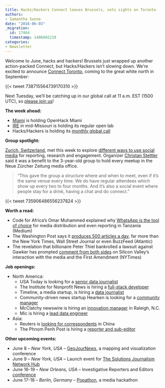 ```yaml
---
title: Hacks/Hackers Connect leaves Brussels, sets sights on Toronto
authors:
- Samantha Sunne
date: "2016-06-03"
_migration:
  id: 17464
  timestamp: 1486602219
categories:
- Newsletter
---
```


Welcome to June, hacks and hackers! Brussels just wrapped up another action-packed Connect, but Hacks/Hackers isn&#8217;t slowing down. We&#8217;re excited to announce [Connect Toronto][1], coming to the great white north in September:

{{< tweet 738715564739170310 >}}

Next Tuesday, we&#8217;ll be catching up in our global call at 11 a.m. EST (1500 UTC), so [please join us][2]!

**The week ahead:**

  * [Miami][3] is holding OpenHack Miami
  * [IRE][4] in mid-Missouri is holding its regular open lab
  * Hacks/Hackers is holding its [monthly global call][2]

**Group spotlight:**

[Zurich, Switzerland][5], met this week to explore [different ways to use social media][6] for reporting, research and engagement. Organizer [Christan Stettler][7] said it was a benefit to the 3-year-old group to hold every meetup in the Neue Zürcher Zeitung media office.

> &#8220;This gave the group a structure where and when to meet, even if it&#8217;s the same venue every time. We do have regular attendees which show up every two to four months. And it&#8217;s also a social event where people stay for a drink, having a chat and do connect.&#8221;

{{< tweet 735906486556237824 >}}

**Worth a read:**

  * Code for Africa&#8217;s Omar Muhammed explained why [WhatsApp is the tool of choice][8] for media distribution and even reporting in Tanzania (Medium)
  * The Washington Post says it [produces 500 articles a day][9], far more than the New York Times, Wall Street Journal or even BuzzFeed (Atlantic)
  * The revelation that billionaire Peter Thiel bankrolled a lawsuit against Gawker has prompted [comment from both sides][10] on Silicon Valley&#8217;s interaction with the media and the First Amendment (NYTimes)

**Job openings:**

  * North America:
      * USA Today is looking for a [senior data journalist][11]
      * The Institute for Nonprofit News is hiring a [full-stack developer][12]
      * Timeline, a media startup, is hiring a [data journalist][13]
      * Community-driven news startup Hearken is looking for a [community manager][14]
      * McClatchy newswire is hiring an [innovation manager][15] in Raleigh, N.C.
      * Mic is hiring a [lead data engineer][16]
  * Asia:
      * Reuters is [looking for correspondents][17] in China
      * The Phnom Penh Post is hiring a [reporter and sub-editor][18]

**Other upcoming events:**

  * June 8 &#8211; _New York, USA_ &#8211; [GeoJourNews][19], a mapping and visualization conference
  * June 9 &#8211; _New York, USA_ &#8211; Launch event for [The Solutions Journalism Network Hub][20]
  * June 16-19 &#8211; _New Orleans, USA_ &#8211; Investigative Reporters and Editors [conference][21]
  * June 17-18 &#8211; _Berlin, Germany_ &#8211; [Popathon][22], a media hackathon

 [1]: https://docs.google.com/document/d/1aw0iwkHNDkyDbvgc9dWVAf9f-B9yxrcnFAvI-PQSp8Y/pub
 [2]: https://calendar.google.com/calendar/render?pli=1#eventpage_6%7Ceid-aHQzMHY1dW5kMzR1cDc2ZTBtaW5lNzNrYmdfMjAxNjA2MDdUMTUwMDAwWiBiMWJmNWVnYzdyM2Nub3FnZWtvNTkzMjhwc0Bn-0-0-
 [3]: http://www.meetup.com/Hacks-Hackers-Miami/
 [4]: http://www.meetup.com/hackshackersIRE/
 [5]: http://www.meetup.com/Hacks-Hackers-Zurich/
 [6]: http://www.meetup.com/Hacks-Hackers-Zurich/events/231271071/
 [7]: https://twitter.com/stettlerch
 [8]: https://medium.com/code-for-africa/how-tanzanian-journalists-use-whatsapp-to-report-the-news-224a44a5814a#.7b2cewyak
 [9]: http://www.theatlantic.com/technology/archive/2016/05/how-many-stories-do-newspapers-publish-per-day/483845/
 [10]: http://www.nytimes.com/2016/05/26/business/dealbook/peter-thiel-tech-billionaire-reveals-secret-war-with-gawker.html
 [11]: https://career4.successfactors.com/sfcareer/jobreqcareer?jobId=90362&company=Gannett&username=
 [12]: https://inn.org/about/jobs/senior-full-stack-developer-wordpress-focus/
 [13]: https://medium.com/@Timeline_Now/were-hiring-a-data-journalist-b589da675f36#.amxbk2hvf
 [14]: http://www.wearehearken.com/careers
 [15]: http://www.jobs.net/jobs/mcclatchy-widget/en-us/job/United-States/Innovation-Manager/J8G5XG74801VSD5C4DS/
 [16]: https://boards.greenhouse.io/mic/jobs/188142#.V1CPqZN97Vp
 [17]: http://ijnet.org/en/opportunities/thomson-reuters-seeks-correspondents-china
 [18]: https://www.journalismjobs.com/job-listings/1477496
 [19]: https://nvite.com/GeoJourNews2016/fb60
 [20]: http://solutionsjournalism.org/?utm_medium=email&utm_source=sm&utm_campaign=launch
 [21]: http://ire.org/conferences/ire-2016
 [22]: http://popathon.org/berlin/
